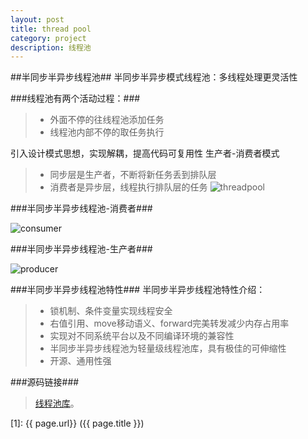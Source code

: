 ```yaml
---
layout: post
title: thread pool
category: project
description: 线程池
---
```

##半同步半异步线程池##
半同步半异步模式线程池：多线程处理更灵活性


###线程池有两个活动过程：###
> + 外面不停的往线程池添加任务
> + 线程池内部不停的取任务执行

引入设计模式思想，实现解耦，提高代码可复用性
生产者-消费者模式
> +  同步层是生产者，不断将新任务丢到排队层
> +  消费者是异步层，线程执行排队层的任务
![threadpool](/images/threadpool/threadpool.png)

###半同步半异步线程池-消费者###

![consumer](/images/threadpool/consumer.png)

###半同步半异步线程池-生产者###

![producer](/images/threadpool/producer.png)

###半同步半异步线程池特性###
半同步半异步线程池特性介绍：
> +  锁机制、条件变量实现线程安全
> +  右值引用、move移动语义、forward完美转发减少内存占用率
> +  实现对不同系统平台以及不同编译环境的兼容性
> +  半同步半异步线程池为轻量级线程池库，具有极佳的可伸缩性
> +  开源、通用性强

###源码链接###
> [线程池库](https:://github.com/ForrestPi/ThreadPool "ThreadPool")。




[ForrestPi]: http://forrestpi.github.io/	"ForrestPi"
[1]:    {{ page.url}}  ({{ page.title }})